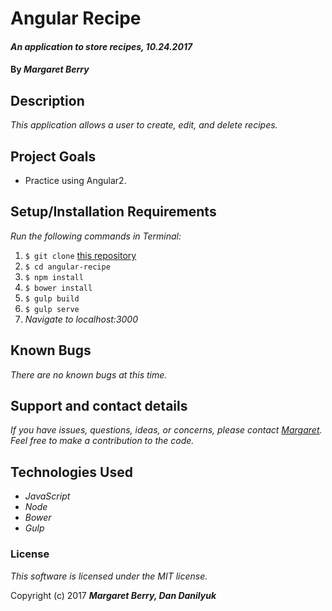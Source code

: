 # Angular Recipe

#### _An application to store recipes, 10.24.2017_

#### By _**Margaret Berry**_

## Description
_This application allows a user to create, edit, and delete recipes._

## Project Goals
* Practice using Angular2.

## Setup/Installation Requirements
_Run the following commands in Terminal:_

1. `$ git clone` [this repository](https://github.com/codemargaret/angular-recipe.git)
2. `$ cd angular-recipe`
3. `$ npm install`
4. `$ bower install`
5. `$ gulp build`
6. `$ gulp serve`
7. _Navigate to localhost:3000_

## Known Bugs
_There are no known bugs at this time._

## Support and contact details
_If you have issues, questions, ideas, or concerns, please contact [Margaret](codeberry1@gmail.com). Feel free to make a contribution to the code._

## Technologies Used
* _JavaScript_
* _Node_
* _Bower_
* _Gulp_

### License
*This software is licensed under the MIT license.*

Copyright (c) 2017 **_Margaret Berry, Dan Danilyuk_**
